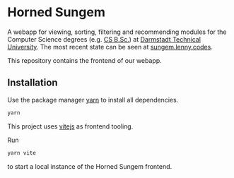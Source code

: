 # Horned Sungem

A webapp for viewing, sorting, filtering and recommending modules for the Computer Science degrees (e.g. [CS B.Sc.](https://www.tu-darmstadt.de/studieren/studieninteressierte/studienangebot_studiengaenge/studiengang_177792.de.jsp)) at [Darmstadt Technical University](https://www.tu-darmstadt.de/index.en.jsp). The most recent state can be seen at [sungem.lenny.codes](https://sungem.lenny.codes).

This repository contains the frontend of our webapp.

## Installation

Use the package manager [yarn](https://yarnpkg.com/) to install all dependencies.

```bash
yarn
```

This project uses [vitejs](https://vitejs.dev/) as frontend tooling.

Run 

```bash
yarn vite
```

to start a local instance of the Horned Sungem frontend.
